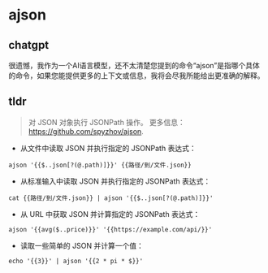 # ajson 
## chatgpt 
很遗憾，我作为一个AI语言模型，还不太清楚您提到的命令“ajson”是指哪个具体的命令，如果您能提供更多的上下文或信息，我将会尽我所能给出更准确的解释。 

## tldr 
 
> 对 JSON 对象执行 JSONPath 操作。
> 更多信息：<https://github.com/spyzhov/ajson>.

- 从文件中读取 JSON 并执行指定的 JSONPath 表达式：

`ajson '{{$..json[?(@.path)]}}' {{路径/到/文件.json}}`

- 从标准输入中读取 JSON 并执行指定的 JSONPath 表达式：

`cat {{路径/到/文件.json}} | ajson '{{$..json[?(@.path)]}}'`

- 从 URL 中获取 JSON 并计算指定的 JSONPath 表达式：

`ajson '{{avg($..price)}}' '{{https://example.com/api/}}'`

- 读取一些简单的 JSON 并计算一个值：

`echo '{{3}}' | ajson '{{2 * pi * $}}'`
